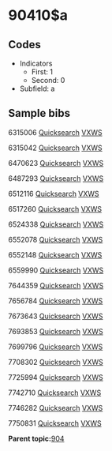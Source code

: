 # 90410$a

## Codes

-   Indicators
    -   First: 1
    -   Second: 0
-   Subfield: a

## Sample bibs

6315006 [Quicksearch](https://search.library.yale.edu/catalog/6315006) [VXWS](http://prodorbis.library.yale.edu:7014/vxws/GetHoldingsService?bibId=6315006)

6315042 [Quicksearch](https://search.library.yale.edu/catalog/6315042) [VXWS](http://prodorbis.library.yale.edu:7014/vxws/GetHoldingsService?bibId=6315042)

6470623 [Quicksearch](https://search.library.yale.edu/catalog/6470623) [VXWS](http://prodorbis.library.yale.edu:7014/vxws/GetHoldingsService?bibId=6470623)

6487293 [Quicksearch](https://search.library.yale.edu/catalog/6487293) [VXWS](http://prodorbis.library.yale.edu:7014/vxws/GetHoldingsService?bibId=6487293)

6512116 [Quicksearch](https://search.library.yale.edu/catalog/6512116) [VXWS](http://prodorbis.library.yale.edu:7014/vxws/GetHoldingsService?bibId=6512116)

6517260 [Quicksearch](https://search.library.yale.edu/catalog/6517260) [VXWS](http://prodorbis.library.yale.edu:7014/vxws/GetHoldingsService?bibId=6517260)

6524338 [Quicksearch](https://search.library.yale.edu/catalog/6524338) [VXWS](http://prodorbis.library.yale.edu:7014/vxws/GetHoldingsService?bibId=6524338)

6552078 [Quicksearch](https://search.library.yale.edu/catalog/6552078) [VXWS](http://prodorbis.library.yale.edu:7014/vxws/GetHoldingsService?bibId=6552078)

6552148 [Quicksearch](https://search.library.yale.edu/catalog/6552148) [VXWS](http://prodorbis.library.yale.edu:7014/vxws/GetHoldingsService?bibId=6552148)

6559990 [Quicksearch](https://search.library.yale.edu/catalog/6559990) [VXWS](http://prodorbis.library.yale.edu:7014/vxws/GetHoldingsService?bibId=6559990)

7644359 [Quicksearch](https://search.library.yale.edu/catalog/7644359) [VXWS](http://prodorbis.library.yale.edu:7014/vxws/GetHoldingsService?bibId=7644359)

7656784 [Quicksearch](https://search.library.yale.edu/catalog/7656784) [VXWS](http://prodorbis.library.yale.edu:7014/vxws/GetHoldingsService?bibId=7656784)

7673643 [Quicksearch](https://search.library.yale.edu/catalog/7673643) [VXWS](http://prodorbis.library.yale.edu:7014/vxws/GetHoldingsService?bibId=7673643)

7693853 [Quicksearch](https://search.library.yale.edu/catalog/7693853) [VXWS](http://prodorbis.library.yale.edu:7014/vxws/GetHoldingsService?bibId=7693853)

7699796 [Quicksearch](https://search.library.yale.edu/catalog/7699796) [VXWS](http://prodorbis.library.yale.edu:7014/vxws/GetHoldingsService?bibId=7699796)

7708302 [Quicksearch](https://search.library.yale.edu/catalog/7708302) [VXWS](http://prodorbis.library.yale.edu:7014/vxws/GetHoldingsService?bibId=7708302)

7725994 [Quicksearch](https://search.library.yale.edu/catalog/7725994) [VXWS](http://prodorbis.library.yale.edu:7014/vxws/GetHoldingsService?bibId=7725994)

7742710 [Quicksearch](https://search.library.yale.edu/catalog/7742710) [VXWS](http://prodorbis.library.yale.edu:7014/vxws/GetHoldingsService?bibId=7742710)

7746282 [Quicksearch](https://search.library.yale.edu/catalog/7746282) [VXWS](http://prodorbis.library.yale.edu:7014/vxws/GetHoldingsService?bibId=7746282)

7750831 [Quicksearch](https://search.library.yale.edu/catalog/7750831) [VXWS](http://prodorbis.library.yale.edu:7014/vxws/GetHoldingsService?bibId=7750831)

**Parent topic:**[904](../../tags/904/904.md)

